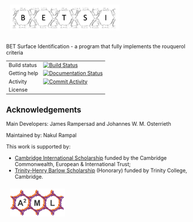 # <img src="docs/images/betsi_logo.PNG" alt="A2ML" style="padding:10px;" width="300"/>
BET Surface Identification - a program that fully implements the rouquerol criteria


|    | |
|-----|----------------------------------------------------------------------------|
|Build status|[![Build Status](https://travis-ci.com/nakulrampal/betsi-gui.svg?token=Z8uG4PAMYmS7Xn1zqF5i&branch=master)](https://travis-ci.com/nakulrampal/betsi-gui)|
|Getting help| [![Documentation Status](https://readthedocs.org/projects/aamplify/badge/?version=latest)](https://aamplify.readthedocs.io/en/latest/?badge=latest)|
|Activity| [![Commit Activity](https://img.shields.io/github/commit-activity/m/nakulrampal/betsi-gui)](https://github.com/nakulrampal/betsi-gui/pulse)|
|License| |

## Acknowledgements

Main Developers: James Rampersad and Johannes W. M. Osterrieth

Maintained by: Nakul Rampal

This work is supported by:
* [Cambridge International Scholarship](https://www.cambridgetrust.org/) funded by the Cambridge Commonwealth, European & International Trust;
* [Trinity-Henry Barlow Scholarship](https://www.trin.cam.ac.uk/) (Honorary) funded by Trinity College, Cambridge.

<img src="docs/images/a2ml_logo.png" alt="A2ML" style="padding:10px;" width="150"/>




